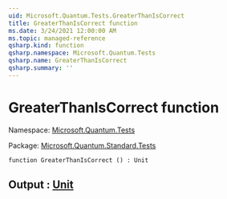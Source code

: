 ```yaml
---
uid: Microsoft.Quantum.Tests.GreaterThanIsCorrect
title: GreaterThanIsCorrect function
ms.date: 3/24/2021 12:00:00 AM
ms.topic: managed-reference
qsharp.kind: function
qsharp.namespace: Microsoft.Quantum.Tests
qsharp.name: GreaterThanIsCorrect
qsharp.summary: ''
---
```


# GreaterThanIsCorrect function

Namespace: [Microsoft.Quantum.Tests](xref:Microsoft.Quantum.Tests)

Package: [Microsoft.Quantum.Standard.Tests](https://nuget.org/packages/Microsoft.Quantum.Standard.Tests)




```qsharp
function GreaterThanIsCorrect () : Unit
```


## Output : [Unit](xref:microsoft.quantum.lang-ref.unit)

